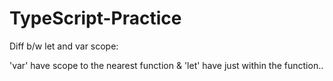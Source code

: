# TypeScript-Practice

Diff b/w let and var scope:

'var' have scope to the nearest function &
'let' have just within the function..